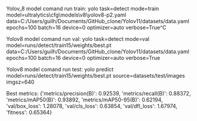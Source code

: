 Yolov_8 model comand run train: 
yolo task=detect  mode=train  model=ultralytics\cfg\models\v8\yolov8-p2.yaml  data=C:/Users/guilh/Documents/GitHub_clone/Yolov11/datasets/data.yaml  epochs=100 batch=16 device=0 optimizer=auto verbose=True^C

Yolov8 model comand run val:
yolo task=detect  mode=val  model=runs/detect/train15/weights/best.pt  data=C:/Users/guilh/Documents/GitHub_clone/Yolov11/datasets/data.yaml  epochs=100 batch=16 device=0 optimizer=auto verbose=True 

Yolov8 model comand run test:
yolo predict model=runs/detect/train15/weights/best.pt  source=datasets/test/images imgsz=640   

Best metrics:
{'metrics/precision(B)': 0.92539, 'metrics/recall(B)': 0.88372, 'metrics/mAP50(B)': 0.93892, 'metrics/mAP50-95(B)': 0.62194, 'val/box_loss': 1.28078, 'val/cls_loss': 0.63854, 'val/dfl_loss': 1.67974, 'fitness': 0.65364}


